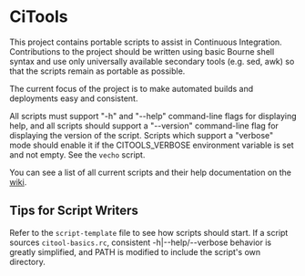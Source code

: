 # CiTools

This project contains portable scripts to assist in Continuous Integration.
Contributions to the project should be written using basic Bourne shell
syntax and use only universally available secondary tools  (e.g. sed, awk)
so that the scripts remain as portable as possible.

The current focus of the project is to make automated builds and deployments
easy and consistent.

All scripts must support "-h" and "--help" command-line flags for displaying
help, and all scripts should support a "--version" command-line flag for
displaying the version of the script. Scripts which support a "verbose"
mode should enable it if the CITOOLS_VERBOSE environment variable is set and
not empty. See the `vecho` script.

You can see a list of all current scripts and their help documentation on the
[wiki](https://github.com/NCAR/citools/wiki).

## Tips for Script Writers

Refer to the `script-template` file to see how scripts should start. If
a script sources `citool-basics.rc`, consistent -h|--help/--verbose behavior
is greatly simplified, and PATH is modified to include the script's own
directory.
